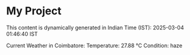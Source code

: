 # My Project

This content is dynamically generated in Indian Time (IST): 2025-03-04 01:46:40 IST


Current Weather in Coimbatore:
Temperature: 27.88 °C
Condition: haze
